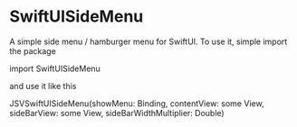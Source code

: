 # SwiftUISideMenu

A simple side menu / hamburger menu for SwiftUI.
To use it, simple import the package

import SwiftUISideMenu

and use it like this

JSVSwiftUISideMenu(showMenu: Binding<Bool>,
                   contentView: some View,
                   sideBarView: some View,
                   sideBarWidthMultiplier: Double)
